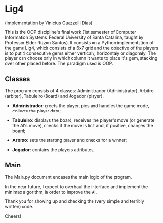 # Lig4

(implementation by Vinicius Guazzelli Dias)

This is the OOP discipline's final work (1st semester of Computer Information Systems, Federal University of Santa Catarina, taught by Professor Elder Rizzon Santos).
It consists on a Python implementation of the game Lig4, which consists of a 6x7 grid and the objective of the players is to put 4 consecutive gems either verticaly, horizontaly or diagonaly.
The player can choose only in which column it wants to place it's gem, stacking over other placed before.
The paradigm used is OOP.

## Classes

The program consists of 4 classes: Administrador (Administrator), Arbitro (arbiter), Tabuleiro (Board) and Jogador (player).


* **Administrador**: greets the player, pics and handles the game mode, collects the player data;

* **Tabuleiro**: displays the board, receives the player's move (or generate the AI's move), checks if the move is licit and, if positive, changes the board;

* **Arbitro**: sets the starting player and checks for a winner;

* **Jogador**: contains the players attributes.

## Main

The Main.py document encases the main logic of the program.



In the near future, I expect to overhaul the interface and implement the minimax algorithm, in order to improve the AI.

Thank you for showing up and checking the (very simple and terribly written) code.

Cheers!
